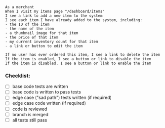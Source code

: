```
As a merchant
When I visit my items page "/dashboard/items"
I see a link to add a new item to the system
I see each item I have already added to the system, including:
- the ID of the item
- the name of the item
- a thumbnail image for that item
- the price of that item
- my current inventory count for that item
- a link or button to edit the item

If no user has ever ordered this item, I see a link to delete the item
If the item is enabled, I see a button or link to disable the item
If the item is disabled, I see a button or link to enable the item
```

### Checklist:

- [ ] base code tests are written
- [ ] base code is written to pass tests
- [ ] edge case ("sad path") tests written (if required)
- [ ] edge case code written (if required)
- [ ] code is reviewed
- [ ] branch is merged
- [ ] all tests still pass
